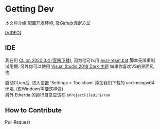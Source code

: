 

# Getting Dev

本文将介绍 配置开发环境, 及*Github贡献方法*  

[[VIDEO]]()

## IDE

我在用 [CLion 2020.3.4 (官网下载)](https://www.jetbrains.com/clion/download/other.html), 
因为他可以用 [eval-reset.bat]() 脚本无限重制试用期.
另外你可以使用 [Visual Studio 2019 Dark 主题](https://plugins.jetbrains.com/plugin/14965-visual-studio-2019-dark-theme) 如果你喜欢VS的界面风格.

启动CLion后, 进入设置 'Settings > Toolchain' 添加我们下载的 ucrt-mingw64 环境. (仅Windows需要这样做)  
另外 Ethertia 的运行目录应该在 `$ProjectFileDir$/run`




## How to Contribute

Pull Request
